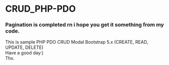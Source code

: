# CRUD_PHP-PDO
<h3>Pagination is completed rn i hope you get it something from my code.</h3>
<p>
  This is sample PHP PDO CRUD Modal Bootstrap 5.x (CREATE, READ, UPDATE, DELETE)
 <br>
 Have a good day:)
 <br>
 Thx.

</p>
